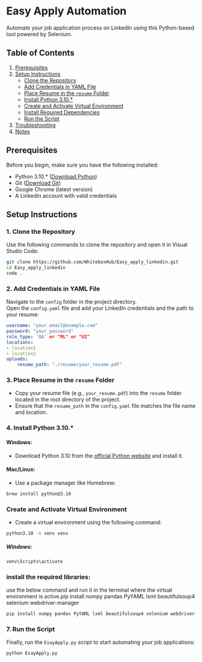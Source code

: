 
# Easy Apply Automation

Automate your job application process on LinkedIn using this Python-based tool powered by Selenium.



## Table of Contents
1. [Prerequisites](#prerequisites)
2. [Setup Instructions](#setup-instructions)
    - [Clone the Repository](#1-clone-the-repository)
    - [Add Credentials in YAML File](#2-add-credentials-in-yaml-file)
    - [Place Resume in the `resume` Folder](#3-place-resume-in-the-resume-folder)
    - [Install Python 3.10.*](#4-install-python-310)
    - [Create and Activate Virtual Environment](#5-create-and-activate-virtual-environment)
    - [Install Required Dependencies](#6-install-required-dependencies)
    - [Run the Script](#7-run-the-script)
3. [Troubleshooting](#troubleshooting)
4. [Notes](#notes)


## Prerequisites
Before you begin, make sure you have the following installed:
- Python 3.10.* ([Download Python](https://www.python.org/downloads/))
- Git ([Download Git](https://git-scm.com/downloads))
- Google Chrome (latest version)
- A LinkedIn account with valid credentials



## Setup Instructions

### 1. Clone the Repository
Use the following commands to clone the repository and open it in Visual Studio Code:
```bash
git clone https://github.com/WhiteboxHub/Easy_apply_linkedin.git
cd Easy_apply_linkedin
code .
```

### 2. Add Credentials in YAML File

Navigate to the `config` folder in the project directory.  
Open the `config.yaml` file and add your LinkedIn credentials and the path to your resume:

```yaml
username: "your_email@example.com"
password: "your_password"
role_type: 'QA' or "ML" or "UI"
locations:
- location1
- location2
uploads:
    resume_path: "./resume/your_resume.pdf"
```


### 3. Place Resume in the `resume` Folder

- Copy your resume file (e.g., `your_resume.pdf`) into the `resume` folder located in the root directory of the project.
- Ensure that the `resume_path` in the `config.yaml` file matches the file name and location.


### 4. Install Python 3.10.*

#### Windows:
- Download Python 3.10 from the [official Python website](https://www.python.org/downloads/) and install it.

#### Mac/Linux:
- Use a package manager like Homebrew:
  
```bash
brew install python@3.10
```

### Create and Activate Virtual Environment

- Create a virtual environment using the following command:

```bash
python3.10 -m venv venv
```

##### Windows:
```bash
venv\Scripts\activate
```

### install the required libraries:
 use the below command and run it in the terminal where the virtual environment is active.pip install numpy pandas PyYAML lxml beautifulsoup4 selenium webdriver-manager

```bash
pip install numpy pandas PyYAML lxml beautifulsoup4 selenium webdriver-manager
```

### 7. Run the Script

Finally, run the `EsayApply.py` script to start automating your job applications:

```bash
python EsayApply.py
```
